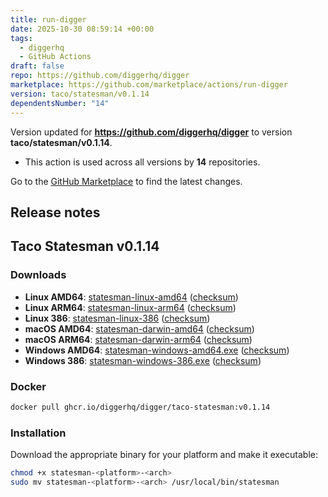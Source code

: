 ```yaml
---
title: run-digger
date: 2025-10-30 08:59:14 +00:00
tags:
  - diggerhq
  - GitHub Actions
draft: false
repo: https://github.com/diggerhq/digger
marketplace: https://github.com/marketplace/actions/run-digger
version: taco/statesman/v0.1.14
dependentsNumber: "14"
---
```



Version updated for **https://github.com/diggerhq/digger** to version **taco/statesman/v0.1.14**.
- This action is used across all versions by **14** repositories.

Go to the [GitHub Marketplace](https://github.com/marketplace/actions/run-digger) to find the latest changes.

## Release notes

## Taco Statesman v0.1.14

### Downloads
- **Linux AMD64**: [statesman-linux-amd64](https://github.com/diggerhq/digger/releases/download/taco/statesman/v0.1.14/statesman-linux-amd64) ([checksum](https://github.com/diggerhq/digger/releases/download/taco/statesman/v0.1.14/statesman-linux-amd64.sha256))
- **Linux ARM64**: [statesman-linux-arm64](https://github.com/diggerhq/digger/releases/download/taco/statesman/v0.1.14/statesman-linux-arm64) ([checksum](https://github.com/diggerhq/digger/releases/download/taco/statesman/v0.1.14/statesman-linux-arm64.sha256))
- **Linux 386**: [statesman-linux-386](https://github.com/diggerhq/digger/releases/download/taco/statesman/v0.1.14/statesman-linux-386) ([checksum](https://github.com/diggerhq/digger/releases/download/taco/statesman/v0.1.14/statesman-linux-386.sha256))
- **macOS AMD64**: [statesman-darwin-amd64](https://github.com/diggerhq/digger/releases/download/taco/statesman/v0.1.14/statesman-darwin-amd64) ([checksum](https://github.com/diggerhq/digger/releases/download/taco/statesman/v0.1.14/statesman-darwin-amd64.sha256))
- **macOS ARM64**: [statesman-darwin-arm64](https://github.com/diggerhq/digger/releases/download/taco/statesman/v0.1.14/statesman-darwin-arm64) ([checksum](https://github.com/diggerhq/digger/releases/download/taco/statesman/v0.1.14/statesman-darwin-arm64.sha256))
- **Windows AMD64**: [statesman-windows-amd64.exe](https://github.com/diggerhq/digger/releases/download/taco/statesman/v0.1.14/statesman-windows-amd64.exe) ([checksum](https://github.com/diggerhq/digger/releases/download/taco/statesman/v0.1.14/statesman-windows-amd64.exe.sha256))
- **Windows 386**: [statesman-windows-386.exe](https://github.com/diggerhq/digger/releases/download/taco/statesman/v0.1.14/statesman-windows-386.exe) ([checksum](https://github.com/diggerhq/digger/releases/download/taco/statesman/v0.1.14/statesman-windows-386.exe.sha256))

### Docker
```bash
docker pull ghcr.io/diggerhq/digger/taco-statesman:v0.1.14
```

### Installation
Download the appropriate binary for your platform and make it executable:
```bash
chmod +x statesman-<platform>-<arch>
sudo mv statesman-<platform>-<arch> /usr/local/bin/statesman
```

